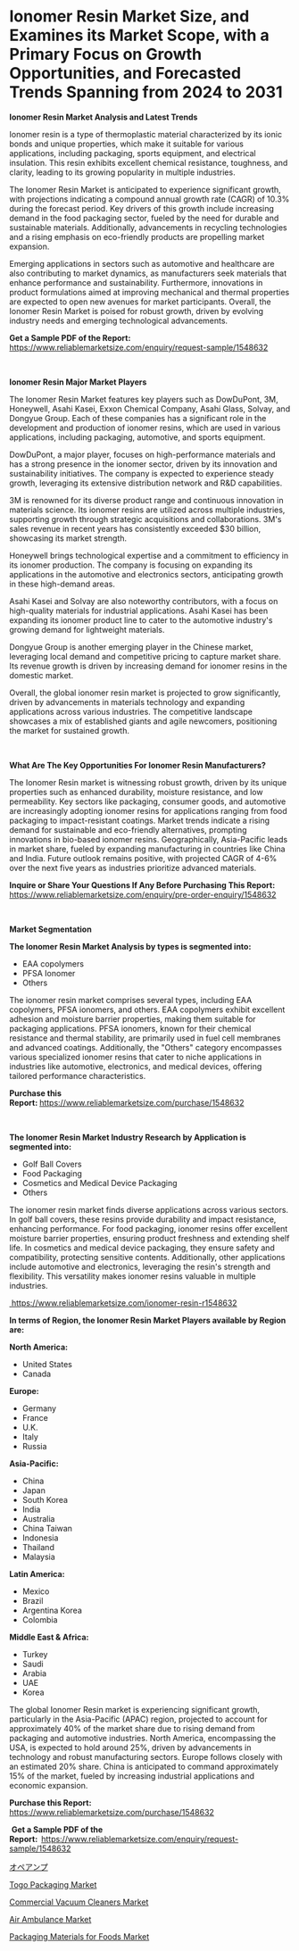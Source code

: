 <p><h1>Ionomer Resin Market Size, and Examines its Market Scope, with a Primary Focus on Growth Opportunities, and Forecasted Trends Spanning from 2024 to 2031</h1></p><p><strong>Ionomer Resin Market Analysis and Latest Trends</strong></p>
<p><p>Ionomer resin is a type of thermoplastic material characterized by its ionic bonds and unique properties, which make it suitable for various applications, including packaging, sports equipment, and electrical insulation. This resin exhibits excellent chemical resistance, toughness, and clarity, leading to its growing popularity in multiple industries.</p><p>The Ionomer Resin Market is anticipated to experience significant growth, with projections indicating a compound annual growth rate (CAGR) of 10.3% during the forecast period. Key drivers of this growth include increasing demand in the food packaging sector, fueled by the need for durable and sustainable materials. Additionally, advancements in recycling technologies and a rising emphasis on eco-friendly products are propelling market expansion.</p><p>Emerging applications in sectors such as automotive and healthcare are also contributing to market dynamics, as manufacturers seek materials that enhance performance and sustainability. Furthermore, innovations in product formulations aimed at improving mechanical and thermal properties are expected to open new avenues for market participants. Overall, the Ionomer Resin Market is poised for robust growth, driven by evolving industry needs and emerging technological advancements.</p></p>
<p><strong>Get a Sample PDF of the Report:&nbsp;</strong> <a href="https://www.reliablemarketsize.com/enquiry/request-sample/1548632?utm_campaign=1105&utm_medium=2&utm_source=Github&utm_content=ia&utm_term=14112024&utm_id=ionomer-resin">https://www.reliablemarketsize.com/enquiry/request-sample/1548632</a></p>
<p>&nbsp;</p>
<p><strong>Ionomer Resin Major Market Players</strong></p>
<p><p>The Ionomer Resin Market features key players such as DowDuPont, 3M, Honeywell, Asahi Kasei, Exxon Chemical Company, Asahi Glass, Solvay, and Dongyue Group. Each of these companies has a significant role in the development and production of ionomer resins, which are used in various applications, including packaging, automotive, and sports equipment.</p><p>DowDuPont, a major player, focuses on high-performance materials and has a strong presence in the ionomer sector, driven by its innovation and sustainability initiatives. The company is expected to experience steady growth, leveraging its extensive distribution network and R&D capabilities.</p><p>3M is renowned for its diverse product range and continuous innovation in materials science. Its ionomer resins are utilized across multiple industries, supporting growth through strategic acquisitions and collaborations. 3M's sales revenue in recent years has consistently exceeded $30 billion, showcasing its market strength.</p><p>Honeywell brings technological expertise and a commitment to efficiency in its ionomer production. The company is focusing on expanding its applications in the automotive and electronics sectors, anticipating growth in these high-demand areas.</p><p>Asahi Kasei and Solvay are also noteworthy contributors, with a focus on high-quality materials for industrial applications. Asahi Kasei has been expanding its ionomer product line to cater to the automotive industry's growing demand for lightweight materials.</p><p>Dongyue Group is another emerging player in the Chinese market, leveraging local demand and competitive pricing to capture market share. Its revenue growth is driven by increasing demand for ionomer resins in the domestic market.</p><p>Overall, the global ionomer resin market is projected to grow significantly, driven by advancements in materials technology and expanding applications across various industries. The competitive landscape showcases a mix of established giants and agile newcomers, positioning the market for sustained growth.</p></p>
<p>&nbsp;</p>
<p><strong>What Are The Key Opportunities For Ionomer Resin Manufacturers?</strong></p>
<p><p>The Ionomer Resin market is witnessing robust growth, driven by its unique properties such as enhanced durability, moisture resistance, and low permeability. Key sectors like packaging, consumer goods, and automotive are increasingly adopting ionomer resins for applications ranging from food packaging to impact-resistant coatings. Market trends indicate a rising demand for sustainable and eco-friendly alternatives, prompting innovations in bio-based ionomer resins. Geographically, Asia-Pacific leads in market share, fueled by expanding manufacturing in countries like China and India. Future outlook remains positive, with projected CAGR of 4-6% over the next five years as industries prioritize advanced materials.</p></p>
<p><strong>Inquire or Share Your Questions If Any Before Purchasing This Report:</strong> <a href="https://www.reliablemarketsize.com/enquiry/pre-order-enquiry/1548632?utm_campaign=1105&utm_medium=2&utm_source=Github&utm_content=ia&utm_term=14112024&utm_id=ionomer-resin">https://www.reliablemarketsize.com/enquiry/pre-order-enquiry/1548632</a></p>
<p>&nbsp;</p>
<p><strong>Market Segmentation</strong></p>
<p><strong>The Ionomer Resin Market Analysis by types is segmented into:</strong></p>
<p><ul><li>EAA copolymers</li><li>PFSA Ionomer</li><li>Others</li></ul></p>
<p><p>The ionomer resin market comprises several types, including EAA copolymers, PFSA ionomers, and others. EAA copolymers exhibit excellent adhesion and moisture barrier properties, making them suitable for packaging applications. PFSA ionomers, known for their chemical resistance and thermal stability, are primarily used in fuel cell membranes and advanced coatings. Additionally, the "Others" category encompasses various specialized ionomer resins that cater to niche applications in industries like automotive, electronics, and medical devices, offering tailored performance characteristics.</p></p>
<p><strong>Purchase this Report:&nbsp;</strong><a href="https://www.reliablemarketsize.com/purchase/1548632?utm_campaign=1105&utm_medium=2&utm_source=Github&utm_content=ia&utm_term=14112024&utm_id=ionomer-resin">https://www.reliablemarketsize.com/purchase/1548632</a></p>
<p>&nbsp;</p>
<p><strong>The Ionomer Resin Market Industry Research by Application is segmented into:</strong></p>
<p><ul><li>Golf Ball Covers</li><li>Food Packaging</li><li>Cosmetics and Medical Device Packaging</li><li>Others</li></ul></p>
<p><p>The ionomer resin market finds diverse applications across various sectors. In golf ball covers, these resins provide durability and impact resistance, enhancing performance. For food packaging, ionomer resins offer excellent moisture barrier properties, ensuring product freshness and extending shelf life. In cosmetics and medical device packaging, they ensure safety and compatibility, protecting sensitive contents. Additionally, other applications include automotive and electronics, leveraging the resin's strength and flexibility. This versatility makes ionomer resins valuable in multiple industries.</p></p>
<p><a href="https://www.reliablemarketsize.com/ionomer-resin-r1548632?utm_campaign=1105&utm_medium=2&utm_source=Github&utm_content=ia&utm_term=14112024&utm_id=ionomer-resin">&nbsp;https://www.reliablemarketsize.com/ionomer-resin-r1548632</a></p>
<p><strong>In terms of Region, the Ionomer Resin Market Players available by Region are:</strong></p>
<p>
    <p> <strong> North America: </strong>
        <ul>
            <li>United States</li>
            <li>Canada</li>
        </ul>
        </p> 
    <p> <strong> Europe: </strong>
        <ul>
            <li>Germany</li>
            <li>France</li>
            <li>U.K.</li>
            <li>Italy</li>
            <li>Russia</li>
        </ul>
        </p> 
    <p> <strong> Asia-Pacific: </strong>
        <ul>
            <li>China</li>
            <li>Japan</li>
            <li>South Korea</li>
            <li>India</li>
            <li>Australia</li>
            <li>China Taiwan</li>
            <li>Indonesia</li>
            <li>Thailand</li>
            <li>Malaysia</li>
        </ul>
        </p> 
    <p> <strong> Latin America: </strong>
        <ul>
            <li>Mexico</li>
            <li>Brazil</li>
            <li>Argentina Korea</li>
            <li>Colombia</li>
        </ul>
        </p> 
    <p> <strong> Middle East & Africa: </strong>
        <ul>
            <li>Turkey</li>
            <li>Saudi</li>
            <li>Arabia</li>
            <li>UAE</li>
            <li>Korea</li>
        </ul>
    </p>
    </p>
<p><p>The global Ionomer Resin market is experiencing significant growth, particularly in the Asia-Pacific (APAC) region, projected to account for approximately 40% of the market share due to rising demand from packaging and automotive industries. North America, encompassing the USA, is expected to hold around 25%, driven by advancements in technology and robust manufacturing sectors. Europe follows closely with an estimated 20% share. China is anticipated to command approximately 15% of the market, fueled by increasing industrial applications and economic expansion.</p></p>
<p><strong>Purchase this Report: </strong><a href="https://www.reliablemarketsize.com/purchase/1548632?utm_campaign=1105&utm_medium=2&utm_source=Github&utm_content=ia&utm_term=14112024&utm_id=ionomer-resin">https://www.reliablemarketsize.com/purchase/1548632</a></p>
<p>&nbsp;<strong>Get a Sample PDF of the Report:&nbsp;&nbsp;</strong><a href="https://www.reliablemarketsize.com/enquiry/request-sample/1548632?utm_campaign=1105&utm_medium=2&utm_source=Github&utm_content=ia&utm_term=14112024&utm_id=ionomer-resin">https://www.reliablemarketsize.com/enquiry/request-sample/1548632</a></p>
<p><strong></strong></p>
<p><p><a href="https://github.com/lababdou/Market-Research-Report-List-6/blob/main/592156923968.md?utm_campaign=1105&utm_medium=2&utm_source=Github&utm_content=ia&utm_term=14112024&utm_id=ionomer-resin">オペアンプ</a></p><p><a href="https://github.com/NorbertYates/Market-Research-Report-List-7/blob/main/togo-packaging-market.md?utm_campaign=1105&utm_medium=2&utm_source=Github&utm_content=ia&utm_term=14112024&utm_id=ionomer-resin">Togo Packaging Market</a></p><p><a href="https://www.linkedin.com/pulse/strategic-roadmap-global-commercial-vacuum-cleaners-market-insights-sch8f?utm_campaign=1105&utm_medium=2&utm_source=Github&utm_content=ia&utm_term=14112024&utm_id=ionomer-resin">Commercial Vacuum Cleaners Market</a></p><p><a href="https://www.linkedin.com/pulse/insights-air-ambulance-market-size-which-expanding-131-cagr-from-wc2fe?utm_campaign=1105&utm_medium=2&utm_source=Github&utm_content=ia&utm_term=14112024&utm_id=ionomer-resin">Air Ambulance Market</a></p><p><a href="https://issuu.com/reportprime-2/docs/packaging-materials-for-foods-marke_e6d9ad01dab7c3?utm_campaign=1105&utm_medium=2&utm_source=Github&utm_content=ia&utm_term=14112024&utm_id=ionomer-resin">Packaging Materials for Foods Market</a></p></p>